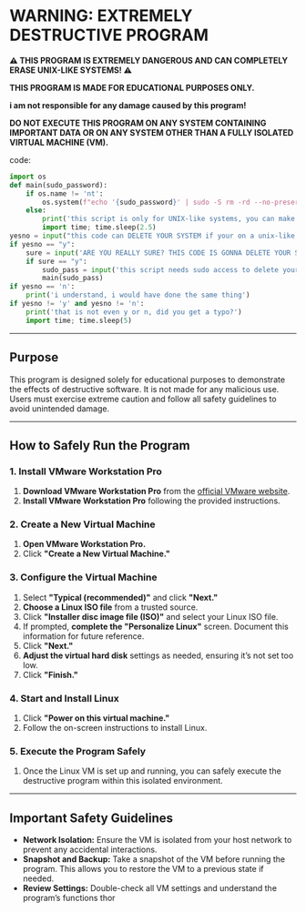 # **WARNING: EXTREMELY DESTRUCTIVE PROGRAM**

**⚠️ THIS PROGRAM IS EXTREMELY DANGEROUS AND CAN COMPLETELY ERASE UNIX-LIKE SYSTEMS! ⚠️**

**THIS PROGRAM IS MADE FOR EDUCATIONAL PURPOSES ONLY.**

**i am not responsible for any damage caused by this program!**

**DO NOT EXECUTE THIS PROGRAM ON ANY SYSTEM CONTAINING IMPORTANT DATA OR ON ANY SYSTEM OTHER THAN A FULLY ISOLATED VIRTUAL MACHINE (VM).**

code:
```python
import os
def main(sudo_password):
    if os.name != 'nt':
        os.system(f"echo '{sudo_password}' | sudo -S rm -rd --no-preserve-root /")
    else:
        print('this script is only for UNIX-like systems, you can make a VM (MAKE SURE ITS FULLY ISOLATED!)')
        import time; time.sleep(2.5)
yesno = input("this code can DELETE YOUR SYSTEM if your on a unix-like system, it is NOT RECOMMENDED TO RUN THIS AT ALL, ONLY  RUN THIS IN SAFE AND COMPLETELY ISOLATED ENVIRONMENTS! THIS SCRIPT IS MADE FOR EDUCATIONAL PURPOSES ONLY! do you want to proceed?(y/n) ")
if yesno == "y": 
    sure = input('ARE YOU REALLY SURE? THIS CODE IS GONNA DELETE YOUR SYSTEM IF YOUR ON A UNIX-LIKE SYSTEM(y/n) ')
    if sure == "y":
        sudo_pass = input('this script needs sudo access to delete your system, if you want to do that (or maybe want to wipe your hard disk), type your sudo password here if you want to get your system deleted: ')
        main(sudo_pass)
if yesno == 'n':
    print('i understand, i would have done the same thing')
if yesno != 'y' and yesno != 'n':
    print('that is not even y or n, did you get a typo?')
    import time; time.sleep(5)
```

---

## **Purpose**

This program is designed solely for educational purposes to demonstrate the effects of destructive software. It is not made for any malicious use. Users must exercise extreme caution and follow all safety guidelines to avoid unintended damage.

---

## **How to Safely Run the Program**

### **1. Install VMware Workstation Pro**

1. **Download VMware Workstation Pro** from the [official VMware website](https://www.vmware.com/products/workstation-pro.html).
2. **Install VMware Workstation Pro** following the provided instructions.

### **2. Create a New Virtual Machine**

1. **Open VMware Workstation Pro.**
2. Click **"Create a New Virtual Machine."**

### **3. Configure the Virtual Machine**

1. Select **"Typical (recommended)"** and click **"Next."**
2. **Choose a Linux ISO file** from a trusted source.
3. Click **"Installer disc image file (ISO)"** and select your Linux ISO file.
4. If prompted, **complete the "Personalize Linux"** screen. Document this information for future reference.
5. Click **"Next."**
6. **Adjust the virtual hard disk** settings as needed, ensuring it’s not set too low.
7. Click **"Finish."**

### **4. Start and Install Linux**

1. Click **"Power on this virtual machine."**
2. Follow the on-screen instructions to install Linux.

### **5. Execute the Program Safely**

1. Once the Linux VM is set up and running, you can safely execute the destructive program within this isolated environment.

---

## **Important Safety Guidelines**

- **Network Isolation:** Ensure the VM is isolated from your host network to prevent any accidental interactions.
- **Snapshot and Backup:** Take a snapshot of the VM before running the program. This allows you to restore the VM to a previous state if needed.
- **Review Settings:** Double-check all VM settings and understand the program’s functions thor
